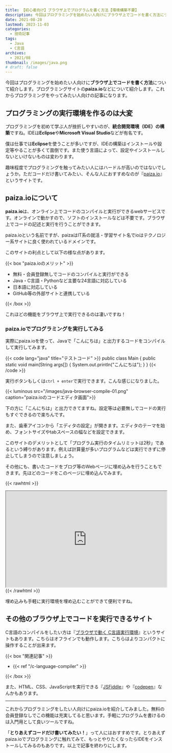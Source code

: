 ```yaml
---
title: 【初心者向け】ブラウザ上でプログラムを書く方法【環境構築不要】
description: 今回はプログラミングを始めたい人向けにブラウザ上でコードを書く方法について紹介します。プログラミングサイトのpaiza.ioなどについて紹介します。これからプログラミングをやってみたい人向けの記事になります。
date: 2021-08-28
lastmod: 2023-11-03
categories: 
  - 技術記事
tags: 
  - Java
  - C言語
archives: 
  - 2021/08
thumbnail: /images/java.png
# draft: false
---
```


今回はプログラミングを始めたい人向けに**ブラウザ上でコードを書く方法**について紹介します。プログラミングサイトの**paiza.io**などについて紹介します。これからプログラミングをやってみたい人向けの記事になります。

## プログラミングの実行環境を作るのは大変

プログラミングを初めて学ぶ人が挫折しやすいのが、**統合開発環境（IDE）の構築**ですね。IDEは**Eclipse**や**Microsoft Visual Studio**などが有名です。

僕は仕事では**Eclipse**を使うことが多いですが、IDEの構築はインストールや設定等やることが多くて面倒です。また使う言語によって、設定やインストールしないといけないものは変わります。

趣味程度でプログラミングを触ってみたい人にはハードルが高いのではないでしょうか。ただコードだけ書いてみたい、そんな人におすすめなのが『[paiza.io](https://paiza.io/ja)』というサイトです。

## paiza.ioについて

**paiza.io**は、オンライン上でコードのコンパイルと実行ができるwebサービスです。オンラインで動かすので、ソフトのインストールなどは不要です。ブラウザ上でコードの記述と実行を行うことができます。

paiza.ioという名前ですが、paizaはIT系の就活・学習サイト名でioはテクノロジー系サイトに良く使われているドメインです。

このサイトの利点として以下の様な点があります。

{{< box "paiza.ioのメリット" >}}
<ul>
<li>無料・会員登録無しでコードのコンパイルと実行ができる</li>
<li>Java・C言語・Pythonなど主要な24言語に対応している</li>
<li>日本語に対応している</li>
<li>GitHub等の外部サイトと連携している</li>
</ul>
{{< /box >}}

これほどの機能をブラウザ上で実行できるのは凄いですね！

### paiza.ioでプログラミングを実行してみる

実際にpaiza.ioを使って、Javaで「こんにちは」と出力するコードをコンパイルして実行してみます。

{{< code lang="java" title="テストコード" >}}
public class Main {
    public static void main(String args[]) {
        System.out.println("こんにちは");
    }
}
{{< /code >}}

実行ボタンもしくは`ctrl + enter`で実行できます。こんな感じになりました。

{{< luminous src="/images/java-browser-compile-01.png" caption="paiza.ioのコードエディタ画面">}}

下の方に「こんにちは」と出力できてますね。設定等は必要無しでコードの実行もすぐできるので楽ちんです。

また、歯車アイコンから「エディタの設定」が開きます。エディタのテーマを始め、フォントサイズやtabスペースの幅などを設定できます。

このサイトのデメリットとして「プログラム実行のタイムリミットは2秒」であるという縛りがあります。例えば計算量が多いプログラムなどは実行できずに停止してしまうので注意しましょう。

その他にも、書いたコードをブログ等のWebページに埋め込みを行うこともできます。先ほどのコードをこのページに埋め込んでみます。

{{< rawhtml >}}
<iframe src="https://paiza.io/projects/e/wZD4Q2IAc4Yneb_N59qHTg?theme=twilight" width="100%" height="300" scrolling="no" seamless="seamless"></iframe>
{{< /rawhtml >}}

埋め込みも手軽に実行環境を埋め込むことができて便利ですね。

## その他のブラウザ上でコードを実行できるサイト

C言語のコンパイルをしたい方は『[ブラウザで動く C言語実行環境](https://9cguide.appspot.com/web_picoc_em.html)』というサイトもあります。こちらはオフラインでも動作します。こちらはよりコンパクトに操作することが出来ます。

{{< box "関連記事" >}}
<ul>
<li>{{< ref "/c-language-compiler" >}}</li>
</ul>
{{< /box >}}

また、HTML、CSS、JavaScriptを実行できる『[JSFiddle](https://jsfiddle.net/)』や『[codepen](https://codepen.io/)』なんかもあります。

* * *

これからプログラミングをしたい人向けにpaiza.ioを紹介してみました。無料の会員登録なしでこの機能は充実してると思います。手軽にプログラムを書けるのは入門用として良いツールですね。

「**とりあえずコードだけ書いてみたい！**」って人にはおすすめです。とりあえずpaiza.ioでプログラミングに触れてみて、もっとやりたくなったらIDEをインストールしてみるのもありです。以上で記事を終わりにします。